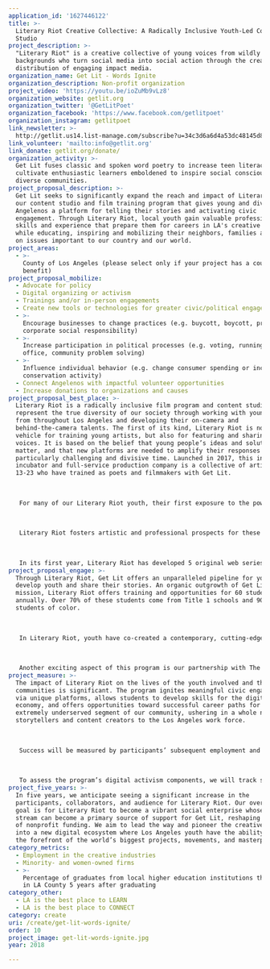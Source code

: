```yaml
---
application_id: '1627446122'
title: >-
  Literary Riot Creative Collective: A Radically Inclusive Youth-Led Content
  Studio
project_description: >-
  "Literary Riot" is a creative collective of young voices from wildly diverse
  backgrounds who turn social media into social action through the creation and
  distribution of engaging impact media.
organization_name: Get Lit - Words Ignite
organization_description: Non-profit organization
project_video: 'https://youtu.be/ioZuMb9vLz8'
organization_website: getlit.org
organization_twitter: '@GetLitPoet'
organization_facebook: 'https://www.facebook.com/getlitpoet'
organization_instagram: getlitpoet
link_newsletter: >-
  http://getlit.us14.list-manage.com/subscribe?u=34c3d6a6d4a53dc48145d88b5&id=a92bfa8739
link_volunteer: 'mailto:info@getlit.org'
link_donate: getlit.org/donate/
organization_activity: >-
  Get Lit fuses classic and spoken word poetry to increase teen literacy and
  cultivate enthusiastic learners emboldened to inspire social consciousness in
  diverse communities.
project_proposal_description: >-
  Get Lit seeks to significantly expand the reach and impact of Literary Riot,
  our content studio and film training program that gives young and diverse
  Angelenos a platform for telling their stories and activating civic
  engagement. Through Literary Riot, local youth gain valuable professional
  skills and experience that prepare them for careers in LA's creative industry,
  while educating, inspiring and mobilizing their neighbors, families and peers
  on issues important to our country and our world.
project_areas:
  - >-
    County of Los Angeles (please select only if your project has a countywide
    benefit)
project_proposal_mobilize:
  - Advocate for policy
  - Digital organizing or activism
  - Trainings and/or in-person engagements
  - Create new tools or technologies for greater civic/political engagement
  - >-
    Encourage businesses to change practices (e.g. buycott, boycott, promote
    corporate social responsibility)
  - >-
    Increase participation in political processes (e.g. voting, running for
    office, community problem solving)
  - >-
    Influence individual behavior (e.g. change consumer spending or increase
    conservation activity)
  - Connect Angelenos with impactful volunteer opportunities
  - Increase donations to organizations and causes
project_proposal_best_place: >-
  Literary Riot is a radically inclusive film program and content studio. We
  represent the true diversity of our society through working with young voices
  from throughout Los Angeles and developing their on-camera and
  behind-the-camera talents. The first of its kind, Literary Riot is not only a
  vehicle for training young artists, but also for featuring and sharing their
  voices. It is based on the belief that young people’s ideas and solutions
  matter, and that new platforms are needed to amplify their responses at a
  particularly challenging and divisive time. Launched in 2017, this in-house
  incubator and full-service production company is a collective of artists ages
  13-23 who have trained as poets and filmmakers with Get Lit. 
   
   
   
   For many of our Literary Riot youth, their first exposure to the power of poetic expression comes through Get Lit’s In-School Program. Eligible and interested young poets continue on as Get Lit Players. Students who are interested in film join our "Pilot" Program, a free 16-week course in independent filmmaking in which they learn and implement everything from development to distribution. Graduates are offered a 6 month Literary Riot Fellowship that includes additional classes and on-set experience. Young artists then move into the Literary Riot Content Studio where they receive advanced training and professional opportunities. The original content that they create builds their resumes, pays them, and promotes marginalized youth voices. 
   
    
   
   Literary Riot fosters artistic and professional prospects for these storytellers through continuing education and industry work, as well as training in professional etiquette, business skills, and other tools. It creates a bridge to success between high school and adulthood that is so often lacking in educational institutions, and has a meaningful impact on employment in L.A.’s creative industries, particularly for women and young people of color. 
   
   
   
   In its first year, Literary Riot has developed 5 original web series garnering over 3 million views, and our students’ work has screened at the Academy of Motion Picture Arts and Sciences, The Grammy Museum, and more. Current offerings include original content, in-house productions, manifestos commissioned by companies and organizations, and brand consulting that implements young voices into corporate social impact campaigns. In addition to building L.A.’s profile nationally, many of our Literary Riot filmmakers have become civic activists and gotten involved locally with the Women’s March, March for our Lives, and Rock the Vote, among others. In March 2018, our students were thrust into the epicenter of the national media campaign being supported directly by their youth peers across the country organizing the March For Our Lives. Our students produced the most watched and shared pieces of media for that campaign garnering 4 million views in 10 days.
project_proposal_engage: >-
  Through Literary Riot, Get Lit offers an unparalleled pipeline for youth to
  develop youth and share their stories. An organic outgrowth of Get Lit’s
  mission, Literary Riot offers training and opportunities for 60 students
  annually. Over 70% of these students come from Title 1 schools and 90% are
  students of color.
   
   
   
   In Literary Riot, youth have co-created a contemporary, cutting-edge platform that recognizes them as leaders and culture-makers. The studio at Get Lit, with its suite of creative tools, technology, and screening room with a cinema quality projector, is a lab in which students hone their professional skills, maximize innovation, and establish themselves as forces in the media world. Original content includes 5 web series, including Get Lit NOW, in which teen poets perform original spoken word pieces in response to recent headlines, and productions like Write to Riot, a documentary that follows 5 teen poets as they prepare to compete in Get Lit’s Classic Slam. We are currently developing our capacity to offer creative services for them to develop entirely original media content.
   
   
   
   Another exciting aspect of this program is our partnership with The United Nations. With the UN, Literary Riot is creating a curriculum that will be presented in schools as an activism toolkit. Based on the values of truth, thoughtfulness, and equality, this curriculum will act as a catalyst for civic engagement, giving youth the tools to turn their art into messages of peace and justice.
project_measure: >-
  The impact of Literary Riot on the lives of the youth involved and their
  communities is significant. The program ignites meaningful civic engagement
  via unique platforms, allows students to develop skills for the digital
  economy, and offers opportunities toward successful career paths for an
  extremely underserved segment of our community, ushering in a whole new era of
  storytellers and content creators to the Los Angeles work force. 
   
   
   
   Success will be measured by participants’ subsequent employment and leadership in the creative industries, as well as the growth of locally-created content, platforms, artistic endeavors, and partnerships created through the program. We will track the demographics of participants with an emphasis on diversity and number of beneficiaries, and the development of new tools and technologies for greater civic/political engagement, as well as engagement with the content created. Our program aims to align with and for our direct impact to be assessed by the USC Annenberg Inclusion Initiative, an industry leading think tank studying diversity and inclusion in entertainment.
   
   
   
   To assess the program’s digital activism components, we will track social media metrics and engagement, as well as evidence of growing community involvement in the political process and dialogue around various social issues. Community comments and activity will be analyzed as well as participant numbers and demographics such as age, location, income, education level, and gender.
project_five_years: >-
  In five years, we anticipate seeing a significant increase in the
  participants, collaborators, and audience for Literary Riot. Our overarching
  goal is for Literary Riot to become a vibrant social enterprise whose income
  stream can become a primary source of support for Get Lit, reshaping the model
  of nonprofit funding. We aim to lead the way and pioneer the creative industry
  into a new digital ecosystem where Los Angeles youth have the ability to be at
  the forefront of the world’s biggest projects, movements, and masterpieces.
category_metrics:
  - Employment in the creative industries
  - Minority- and women-owned firms
  - >-
    Percentage of graduates from local higher education institutions that remain
    in LA County 5 years after graduating
category_other:
  - LA is the best place to LEARN
  - LA is the best place to CONNECT
category: create
uri: /create/get-lit-words-ignite/
order: 10
project_image: get-lit-words-ignite.jpg
year: 2018

---
```


